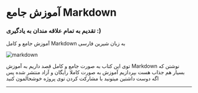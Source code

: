 # آموزش جامع Markdown

### تقدیم به تمام علاقه مندان به یادگیری :)

آموزش جامع و کامل Markdown به زبان شیرین فارسی

![markdown](https://github.com/sapurtcomputer30/markdown-fa-book/assets/26039089/8d8b0795-b613-4ce3-ad64-f6460c9b95e3)


توی این کتاب به صورت جامع و کامل قصد داریم به آموزش Markdown نوشتن که بسیار هم جذاب هست بپردازیم
 آموزش به صورت کاملا رایگان و آزاد منتشر شده پس اگه دوست داشتین میتونید با مشارکت کردن توی پروژه خوشحالمون کنید

 ***



